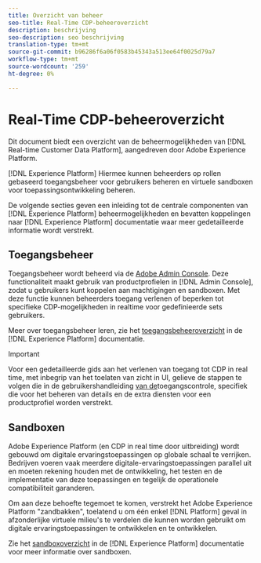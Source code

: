 ```yaml
---
title: Overzicht van beheer
seo-title: Real-Time CDP-beheeroverzicht
description: beschrijving
seo-description: seo beschrijving
translation-type: tm+mt
source-git-commit: b96286f6a06f0583b45343a513ee64f0025d79a7
workflow-type: tm+mt
source-wordcount: '259'
ht-degree: 0%

---
```



# Real-Time CDP-beheeroverzicht

Dit document biedt een overzicht van de beheermogelijkheden van [!DNL Real-time Customer Data Platform], aangedreven door Adobe Experience Platform.

[!DNL Experience Platform] Hiermee kunnen beheerders op rollen gebaseerd toegangsbeheer voor gebruikers beheren en virtuele sandboxen voor toepassingsontwikkeling beheren.

De volgende secties geven een inleiding tot de centrale componenten van [!DNL Experience Platform] beheermogelijkheden en bevatten koppelingen naar [!DNL Experience Platform] documentatie waar meer gedetailleerde informatie wordt verstrekt.

## Toegangsbeheer

Toegangsbeheer wordt beheerd via de [Adobe Admin Console](http://adminconsole.adobe.com). Deze functionaliteit maakt gebruik van productprofielen in [!DNL Admin Console], zodat u gebruikers kunt koppelen aan machtigingen en sandboxen. Met deze functie kunnen beheerders toegang verlenen of beperken tot specifieke CDP-mogelijkheden in realtime voor gedefinieerde sets gebruikers.

Meer over toegangsbeheer leren, zie het [toegangsbeheeroverzicht](../../access-control/home.md) in de [!DNL Experience Platform] documentatie.

>[!IMPORTANT]
>Voor een gedetailleerde gids aan het verlenen van toegang tot CDP in real time, met inbegrip van het toelaten van zicht in UI, gelieve de stappen te volgen die in de gebruikershandleiding [van de](../../access-control/ui/overview.md)toegangscontrole, specifiek die voor het beheren van details en de extra diensten voor een productprofiel worden verstrekt.

## Sandboxen

Adobe Experience Platform (en CDP in real time door uitbreiding) wordt gebouwd om digitale ervaringstoepassingen op globale schaal te verrijken. Bedrijven voeren vaak meerdere digitale-ervaringstoepassingen parallel uit en moeten rekening houden met de ontwikkeling, het testen en de implementatie van deze toepassingen en tegelijk de operationele compatibiliteit garanderen.

Om aan deze behoefte tegemoet te komen, verstrekt het Adobe Experience Platform &quot;zandbakken&quot;, toelatend u om één enkel [!DNL Platform] geval in afzonderlijke virtuele milieu&#39;s te verdelen die kunnen worden gebruikt om digitale ervaringstoepassingen te ontwikkelen en te ontwikkelen.

Zie het [sandboxoverzicht](../../sandboxes/home.md) in de [!DNL Experience Platform] documentatie voor meer informatie over sandboxen.